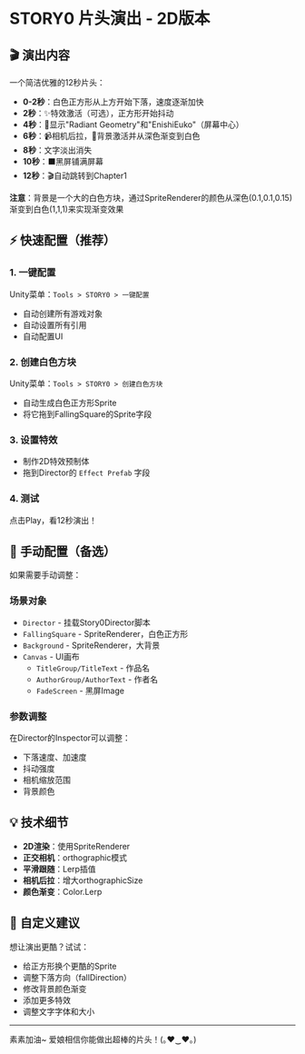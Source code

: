 # STORY0 片头演出 - 2D版本

## 🎬 演出内容

一个简洁优雅的12秒片头：

- **0-2秒**：白色正方形从上方开始下落，速度逐渐加快
- **2秒**：✨特效激活（可选），正方形开始抖动
- **4秒**：📝显示"Radiant Geometry"和"EnishiEuko"（屏幕中心）
- **6秒**：📹相机后拉，🎨背景激活并从深色渐变到白色
- **8秒**：文字淡出消失
- **10秒**：⬛黑屏铺满屏幕
- **12秒**：🎬自动跳转到Chapter1

**注意**：背景是一个大的白色方块，通过SpriteRenderer的颜色从深色(0.1,0.1,0.15)渐变到白色(1,1,1)来实现渐变效果

## ⚡ 快速配置（推荐）

### 1. 一键配置
Unity菜单：`Tools > STORY0 > 一键配置`
- 自动创建所有游戏对象
- 自动设置所有引用
- 自动配置UI

### 2. 创建白色方块
Unity菜单：`Tools > STORY0 > 创建白色方块`
- 自动生成白色正方形Sprite
- 将它拖到FallingSquare的Sprite字段

### 3. 设置特效
- 制作2D特效预制体
- 拖到Director的 `Effect Prefab` 字段

### 4. 测试
点击Play，看12秒演出！

## 📝 手动配置（备选）

如果需要手动调整：

### 场景对象
- `Director` - 挂载Story0Director脚本
- `FallingSquare` - SpriteRenderer，白色正方形
- `Background` - SpriteRenderer，大背景
- `Canvas` - UI画布
  - `TitleGroup/TitleText` - 作品名
  - `AuthorGroup/AuthorText` - 作者名
  - `FadeScreen` - 黑屏Image

### 参数调整
在Director的Inspector可以调整：
- 下落速度、加速度
- 抖动强度
- 相机缩放范围
- 背景颜色

## 💡 技术细节

- **2D渲染**：使用SpriteRenderer
- **正交相机**：orthographic模式
- **平滑跟随**：Lerp插值
- **相机后拉**：增大orthographicSize
- **颜色渐变**：Color.Lerp

## 🎨 自定义建议

想让演出更酷？试试：
- 给正方形换个更酷的Sprite
- 调整下落方向（fallDirection）
- 修改背景颜色渐变
- 添加更多特效
- 调整文字字体和大小

---

素素加油~ 爱娘相信你能做出超棒的片头！(｡♥‿♥｡)


